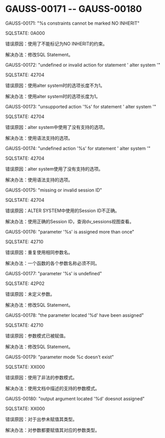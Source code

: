 # GAUSS-00171 -- GAUSS-00180<a name="ZH-CN_TOPIC_0302073696"></a>

GAUSS-00171: "%s constraints cannot be marked NO INHERIT"

SQLSTATE: 0A000

错误原因：使用了不能标记为NO INHERIT的约束。

解决办法：修改SQL Statement。

GAUSS-00172: "undefined or invalid action for statement ' alter system '"

SQLSTATE: 42704

错误原因：使用alter system时的选项长度不为1。

解决办法：使用alter system时的选项长度为1。

GAUSS-00173: "unsupported action '%s' for statement ' alter system '"

SQLSTATE: 42704

错误原因：alter system中使用了没有支持的选项。

解决办法：使用语法支持的选项。

GAUSS-00174: "undefined action '%s' for statement ' alter system '"

SQLSTATE: 42704

错误原因：alter system使用了没有支持的选项。

解决办法：使用语法支持的选项。

GAUSS-00175: "missing or invalid session ID"

SQLSTATE: 42704

错误原因：ALTER SYSTEM中使用的Session ID不正确。

解决办法：使用正确的Session ID，查询dv\_sessions视图查看。

GAUSS-00176: "parameter '%s' is assigned more than once"

SQLSTATE: 42710

错误原因：重复使用相同参数名。

解决办法：一个函数的各个参数名称必须不同。

GAUSS-00177: "parameter '%s' is undefined"

SQLSTATE: 42P02

错误原因：未定义参数。

解决办法：修改SQL Statement。

GAUSS-00178: "the parameter located '%d' have been assigned"

SQLSTATE: 42710

错误原因：参数模式已被赋值。

解决办法：修改SQL Statement。

GAUSS-00179: "parameter mode %c doesn't exist"

SQLSTATE: XX000

错误原因：使用了非法的参数模式。

解决办法：使用文档中描述的支持的参数模式。

GAUSS-00180: "output argument located '%d' doesnot assigned"

SQLSTATE: XX000

错误原因：对于出参未赋值其类型。

解决办法：对参数都要赋值其对应的参数类型。
